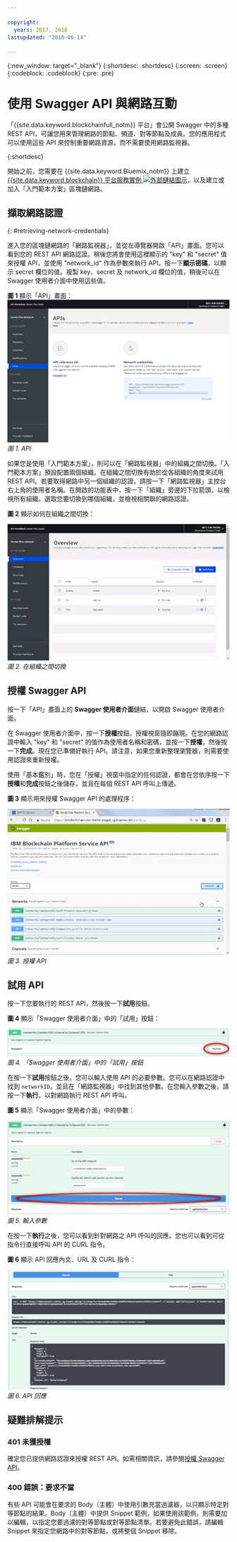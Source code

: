 ```yaml
---

copyright:
  years: 2017, 2018
lastupdated: "2018-06-14"

---
```


{:new_window: target="_blank"}
{:shortdesc: .shortdesc}
{:screen: .screen}
{:codeblock: .codeblock}
{:pre: .pre}

# 使用 Swagger API 與網路互動

「{{site.data.keyword.blockchainfull_notm}} 平台」會公開 Swagger 中的多種 REST API，可讓您用來管理網路的節點、頻道、對等節點及成員。您的應用程式可以使用這些 API 來控制重要網路資源，而不需要使用網路監視器。

{:shortdesc}

開始之前，您需要在 {{site.data.keyword.Bluemix_notm}} 上建立 [{{site.data.keyword.blockchain}} 平台服務實例 ![外部鏈結圖示](../images/external_link.svg "外部鏈結圖示")](https://console.bluemix.net/catalog/services/blockchain)，以及建立或加入「入門範本方案」<!--or Enterprise Plan -->區塊鏈網路。


## 擷取網路認證

{: #retrieving-network-credentials}

進入您的區塊鏈網路的「網路監視器」，並從左導覽器開啟「API」畫面。您可以看到您的 REST API 網路認證。稍後您將會使用這裡顯示的 "key" 和 "secret" 值來授權 API，並使用 "network_id" 作為參數來執行 API。按一下**顯示密碼**，以顯示 secret 欄位的值。複製 key、secret 及 network_id 欄位的值，稍後可以在 Swagger 使用者介面中使用這些值。

**圖 1** 顯示「API」畫面：
![API 畫面](../images/API_screen_starter.png "API 畫面")
*圖 1. API*

如果您是使用「入門範本方案」，則可以在「網路監視器」中的組織之間切換。「入門範本方案」預設配置兩個組織。在組織之間切換有助於從各組織的角度來試用 REST API。若要取得網路中另一個組織的認證，請按一下「網路監視器」主控台右上角的使用者名稱。在開啟的功能表中，按一下「組織」旁邊的下拉箭頭，以檢視所有組織。選取您要切換到哪個組織，並檢視相關聯的網路認證。

**圖 2** 顯示如何在組織之間切換：

![在組織之間切換](../images/switch_orgs_starter.gif "在組織之間切換")  
*圖 2. 在組織之間切換*


## 授權 Swagger API

按一下「API」畫面上的 **Swagger 使用者介面**鏈結，以開啟 Swagger 使用者介面。  
<!-- remove this line because the link is different depending on if you are starter or enterprise plan
You can also open the Swagger UI with the URL in the connection profiles. For example, `http://blockchain-swagger-dev.stage1.mybluemix.net`.
-->

在 Swagger 使用者介面中，按一下**授權**按鈕，授權視窗隨即蹦現。在您的網路認證中輸入 "key" 和 "secret" 的值作為使用者名稱和密碼，並按一下**授權**，然後按一下**完成**。現在您已準備好執行 API。請注意，如果您重新整理瀏覽器，則需要使用認證來重新授權。

使用「基本鑑別」時，您在「授權」視窗中指定的任何認證，都會在您依序按一下**授權**和**完成**按鈕之後儲存，並且在每個 REST API 呼叫上傳遞。

**圖 3** 顯示用來授權 Swagger API 的處理程序：

![授權 API](../images/swaggerUIAuthorize.gif "授權 API")  
*圖 3. 授權 API*


## 試用 API

按一下您要執行的 REST API，然後按一下**試用**按鈕。

**圖 4** 顯示「Swagger 使用者介面」中的「試用」按鈕：

![「Swagger 使用者介面」中的「試用」按鈕](../images/swaggerUITryItOut.png "「Swagger 使用者介面」中的「試用」按鈕")  
*圖 4. 「Swagger 使用者介面」中的「試用」按鈕*

在按一下**試用**按鈕之後，您可以輸入使用 API 的必要參數。您可以在網路認證中找到 `networkID`，並且在「網路監視器」中找到其他參數。在您輸入參數之後，請按一下**執行**，以對網路執行 REST API 呼叫。

**圖 5** 顯示「Swagger 使用者介面」中的參數：

![「Swagger 使用者介面」中的參數](../images/swaggerUIParams.png "「Swagger 使用者介面」中的參數")  
*圖 5. 輸入參數*  

在按一下**執行**之後，您可以看到針對網路之 API 呼叫的回應。您也可以看到可從指令行直接呼叫 API 的 CURL 指令。

**圖 6** 顯示 API 回應內文、URL 及 CURL 指令：

![「Swagger 使用者介面」中的 API 回應](../images/swaggerUICurlResponse.png "「Swagger 使用者介面」中的 API 回應")  
*圖 6. API 回應*    

## 疑難排解提示

### 401 未獲授權  
  確定您已提供網路認證來授權 REST API。如需相關資訊，請參閱[授權 Swagger API](#authorizing-swagger-apis)。

### 400 錯誤：要求不當
  有些 API 可能會在要求的 Body（主體）中使用引數充當過濾器，以只顯示特定對等節點的結果。Body（主體）中提供 Snippet 範例，如果使用該範例，則需要加以編輯，以指定您要過濾的對等節點或對等節點清單。若要避免此錯誤，請編輯 Snippet 來指定您網路中的對等節點，或將整個 Snippet 移除。
